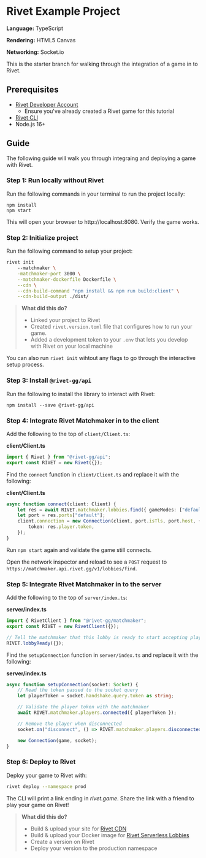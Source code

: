 # Rivet Example Project

**Language:** TypeScript

**Rendering:** HTML5 Canvas

**Networking:** Socket.io

This is the starter branch for walking through the integration of a game in to Rivet.

## Prerequisites

- [Rivet Developer Account](https://rivet.gg/developer)
    - Ensure you've already created a Rivet game for this tutorial
- [Rivet CLI](https://github.com/rivet-gg/cli)
- Node.js 16+

## Guide

The following guide will walk you through integraing and deploying a game with Rivet.

### Step 1: Run locally without Rivet

Run the following commands in your terminal to run the project locally:

```
npm install
npm start
```

This will open your browser to http://localhost:8080. Verify the game works.

### Step 2: Initialize project

Run the following command to setup your project:

```bash
rivet init
    --matchmaker \
    -matchmaker-port 3000 \
    --matchmaker-dockerfile Dockerfile \
    --cdn \
    --cdn-build-command "npm install && npm run build:client" \
    --cdn-build-output ./dist/
```

> **What did this do?**
>
> - Linked your project to Rivet
> - Created `rivet.version.toml` file that configures how to run your game.
> - Added a development token to your `.env` that lets you develop with Rivet on your local machine

You can also run `rivet init` wihtout any flags to go through the interactive setup process.

### Step 3: Install `@rivet-gg/api`

Run the following to install the library to interact with Rivet:

```
npm install --save @rivet-gg/api
```

### Step 4: Integrate Rivet Matchmaker in to the client

Add the following to the top of `client/Client.ts`:

**client/Client.ts**

````typescript
import { Rivet } from "@rivet-gg/api";
export const RIVET = new Rivet({});
````

Find the `connect` function in `client/Client.ts` and replace it with the following:

**client/Client.ts**

```typescript
async function connect(client: Client) {
	let res = await RIVET.matchmaker.lobbies.find({ gameModes: ["default"] });
	let port = res.ports["default"];
	client.connection = new Connection(client, port.isTls, port.host, {
		token: res.player.token,
	});
}
```

Run `npm start` again and validate the game still connects.

Open the network inspector and reload to see a `POST` request to `https://matchmaker.api.rivet.gg/v1/lobbies/find`.

### Step 5: Integrate Rivet Matchmaker in to the server

Add the following to the top of `server/index.ts`:

**server/index.ts**

```typescript
import { RivetClient } from "@rivet-gg/matchmaker";
export const RIVET = new RivetClient({});

// Tell the matchmaker that this lobby is ready to start accepting players
RIVET.lobbyReady({});
```

Find the `setupConnection` function in `server/index.ts` and replace it with the following:

**server/index.ts**

```typescript
async function setupConnection(socket: Socket) {
    // Read the token passed to the socket query
    let playerToken = socket.handshake.query.token as string;

    // Validate the player token with the matchmaker
    await RIVET.matchmaker.players.connected({ playerToken });

    // Remove the player when disconnected
    socket.on("disconnect", () => RIVET.matchmaker.players.disconnected({ playerToken }));

    new Connection(game, socket);
}
```

### Step 6: Deploy to Rivet

Deploy your game to Rivet with:

```bash
rivet deploy --namespace prod
```

The CLI will print a link ending in *rivet.game*. Share the link with a friend to play your game on Rivet!

> **What did this do?**
>
> - Build & upload your site for [Rivet CDN](https://docs.rivet.gg/cdn/introduction)
> - Build & upload your Docker image for [Rivet Serverless Lobbies](https://docs.rivet.gg/serverless-lobbies/introduction)
> - Create a version on Rivet
> - Deploy your version to the production namespace
